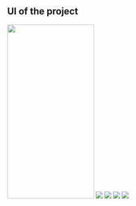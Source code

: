 <detail>
<h2>UI of the project</h2>
  <img src="https://github.com/user-attachments/assets/1e7d54dc-1d3b-47e3-9243-adddce171e8a" width="200" height="400" />
  <img src="https://github.com/user-attachments/assets/1458e20c-1bf9-4d0d-b591-3550949fd1b6" />
  <img src="https://github.com/user-attachments/assets/71decaca-9088-48e1-8e70-d38320b722c0" />
  <img src="https://github.com/user-attachments/assets/4a2f990b-c19a-4ee8-8b8f-99e01cf5f3df" />
  <img src="https://github.com/user-attachments/assets/2492d23a-1ae9-4c47-b86b-d5a35e648224" />

</detail>
